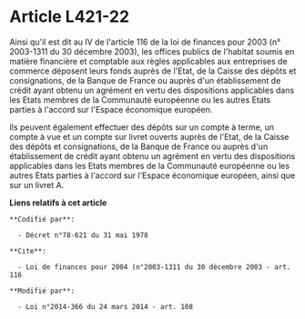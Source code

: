 # Article L421-22

Ainsi qu'il est dit au IV de l'article 116 de la loi de finances pour 2003 (n° 2003-1311 du 30 décembre 2003), les offices
publics de l'habitat soumis en matière financière et comptable aux règles applicables aux entreprises de commerce déposent
leurs fonds auprès de l'Etat, de la Caisse des dépôts et consignations, de la Banque de France ou auprès d'un établissement
de crédit ayant obtenu un agrément en vertu des dispositions applicables dans les Etats membres de la Communauté européenne
ou les autres Etats parties à l'accord sur l'Espace économique européen. 

Ils peuvent également effectuer des dépôts sur un compte à terme, un compte à vue et un compte sur livret ouverts auprès de
l'Etat, de la Caisse des dépôts et consignations, de la Banque de France ou auprès d'un établissement de crédit ayant obtenu
un agrément en vertu des dispositions applicables dans les Etats membres de la Communauté européenne ou les autres Etats
parties à l'accord sur l'Espace économique européen, ainsi que sur un livret A.

**Liens relatifs à cet article**

	**Codifié par**:

	  - Décret n°78-621 du 31 mai 1978

	**Cite**:

	  - Loi de finances pour 2004 (n°2003-1311 du 30 décembre 2003 - art. 116

	**Modifié par**:

	  - Loi n°2014-366 du 24 mars 2014 - art. 108
